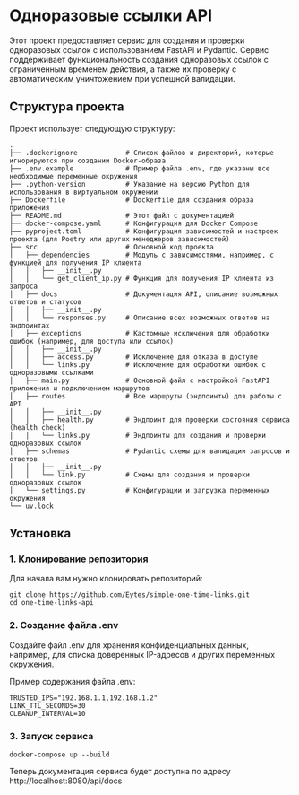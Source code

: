 # Одноразовые ссылки API

Этот проект предоставляет сервис для создания и проверки одноразовых ссылок с использованием FastAPI и Pydantic. Сервис поддерживает функциональность создания одноразовых ссылок с ограниченным временем действия, а также их проверку с автоматическим уничтожением при успешной валидации.

## Структура проекта

Проект использует следующую структуру:
```text
.
├── .dockerignore            # Список файлов и директорий, которые игнорируются при создании Docker-образа
├── .env.example             # Пример файла .env, где указаны все необходимые переменные окружения
├── .python-version          # Указание на версию Python для использования в виртуальном окружении
├── Dockerfile               # Dockerfile для создания образа приложения
├── README.md                # Этот файл с документацией
├── docker-compose.yaml      # Конфигурация для Docker Compose
├── pyproject.toml           # Конфигурация зависимостей и настроек проекта (для Poetry или других менеджеров зависимостей)
├── src                      # Основной код проекта
│   ├── dependencies         # Модуль с зависимостями, например, с функцией для получения IP клиента
│   │   ├── __init__.py
│   │   └── get_client_ip.py # Функция для получения IP клиента из запроса
│   ├── docs                 # Документация API, описание возможных ответов и статусов
│   │   ├── __init__.py
│   │   └── responses.py     # Описание всех возможных ответов на эндпоинтах
│   ├── exceptions           # Кастомные исключения для обработки ошибок (например, для доступа или ссылок)
│   │   ├── __init__.py
│   │   ├── access.py        # Исключение для отказа в доступе
│   │   └── links.py         # Исключение для обработки ошибок с одноразовыми ссылками
│   ├── main.py              # Основной файл с настройкой FastAPI приложения и подключением маршрутов
│   ├── routes               # Все маршруты (эндпоинты) для работы с API
│   │   ├── __init__.py
│   │   ├── health.py        # Эндпоинт для проверки состояния сервиса (health check)
│   │   └── links.py         # Эндпоинты для создания и проверки одноразовых ссылок
│   ├── schemas              # Pydantic схемы для валидации запросов и ответов
│   │   ├── __init__.py
│   │   └── link.py          # Схемы для создания и проверки одноразовых ссылок
│   └── settings.py          # Конфигурации и загрузка переменных окружения
└── uv.lock                  
```

## Установка

### 1. Клонирование репозитория

Для начала вам нужно клонировать репозиторий:

```shell
git clone https://github.com/Eytes/simple-one-time-links.git
cd one-time-links-api
```

### 2. Создание файла .env

Создайте файл .env для хранения конфиденциальных данных, например, для списка доверенных IP-адресов и других переменных окружения.

Пример содержания файла .env:

```shell
TRUSTED_IPS="192.168.1.1,192.168.1.2"
LINK_TTL_SECONDS=30
CLEANUP_INTERVAL=10
```

### 3. Запуск сервиса

```shell
docker-compose up --build
```

Теперь документация сервиса будет доступна по адресу http://localhost:8080/api/docs
